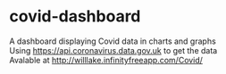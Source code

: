 # covid-dashboard

A dashboard displaying Covid data in charts and graphs<br>
Using https://api.coronavirus.data.gov.uk to get the data<br>
Avalable at http://willlake.infinityfreeapp.com/Covid/
